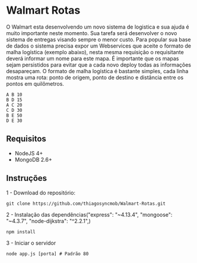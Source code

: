 # Walmart Rotas

O Walmart esta desenvolvendo um novo sistema de logistica e sua ajuda é muito importante neste momento. Sua tarefa será desenvolver o novo sistema de entregas visando sempre o menor custo. Para popular sua base de dados o sistema precisa expor um Webservices que aceite o formato de malha logística (exemplo abaixo), nesta mesma requisição o requisitante deverá informar um nome para este mapa. É importante que os mapas sejam persistidos para evitar que a cada novo deploy todas as informações desapareçam. O formato de malha logística é bastante simples, cada linha mostra uma rota: ponto de origem, ponto de destino e distância entre os pontos em quilômetros.

```
A B 10
B D 15
A C 20
C D 30
B E 50
D E 30
```

## Requisitos 

* NodeJS 4+
* MongoDB 2.6+

## Instruções

1 - Download do repositório:

```
git clone https://github.com/thiagosyncmob/Walmart-Rotas.git
```

2 - Instalação das dependências("express": "~4.13.4", "mongoose": "~4.3.7", "node-dijkstra": "^2.2.1",)

```
npm install
```

3 - Iniciar o servidor

```
node app.js [porta] # Padrão 80
```